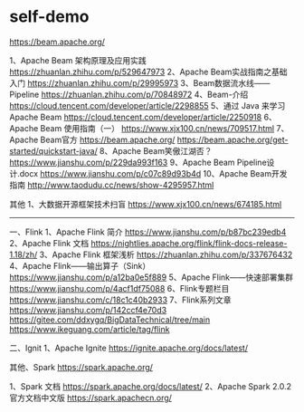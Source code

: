 # self-demo

https://beam.apache.org/

1、Apache Beam 架构原理及应用实践
https://zhuanlan.zhihu.com/p/529647973
2、Apache Beam实战指南之基础入门
https://zhuanlan.zhihu.com/p/29995973
3、Beam数据流水线——Pipeline
https://zhuanlan.zhihu.com/p/70848972
4、Beam-介绍
https://cloud.tencent.com/developer/article/2298855
5、通过 Java 来学习 Apache Beam
https://cloud.tencent.com/developer/article/2250918
6、Apache Beam 使用指南（一）
https://www.xjx100.cn/news/709517.html
7、Apache Beam官方
https://beam.apache.org/
https://beam.apache.org/get-started/quickstart-java/
8、Apache Beam笑傲江湖否？
https://www.jianshu.com/p/229da993f163
9、Apache Beam Pipeline设计.docx
https://www.jianshu.com/p/c07c89d93b4d
10、Apache Beam开发指南
http://www.taodudu.cc/news/show-4295957.html

其他
1、大数据开源框架技术扫盲
https://www.xjx100.cn/news/674185.html


------------------
一、Flink
1、Apache Flink 简介
https://www.jianshu.com/p/b87bc239edb4
2、Apache Flink 文档
https://nightlies.apache.org/flink/flink-docs-release-1.18/zh/
3、Apache Flink 框架浅析
https://zhuanlan.zhihu.com/p/337676432
4、Apache Flink——输出算子（Sink）
https://www.jianshu.com/p/a12ba0e5f889
5、Apache Flink——快速部署集群
https://www.jianshu.com/p/4acf1df75088
6、Flink专题栏目
https://www.jianshu.com/c/18c1c40b2933
7、Flink系列文章
https://www.jianshu.com/p/142ccf4e70d3
https://gitee.com/ddxygq/BigDataTechnical/tree/main
https://www.ikeguang.com/article/tag/flink

二、Ignit
1、Apache Ignite
https://ignite.apache.org/docs/latest/


其他、Spark
https://spark.apache.org/

1、Spark 文档
https://spark.apache.org/docs/latest/
2、Apache Spark 2.0.2 官方文档中文版
https://spark.apachecn.org/
